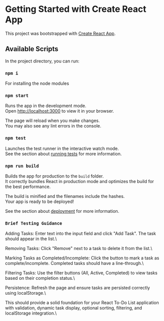 # Getting Started with Create React App

This project was bootstrapped with [Create React App](https://github.com/facebook/create-react-app).

## Available Scripts

In the project directory, you can run:

### `npm i`

For installing the node modules

### `npm start`

Runs the app in the development mode.\
Open [http://localhost:3000](http://localhost:3000) to view it in your browser.

The page will reload when you make changes.\
You may also see any lint errors in the console.

### `npm test`

Launches the test runner in the interactive watch mode.\
See the section about [running tests](https://facebook.github.io/create-react-app/docs/running-tests) for more information.

### `npm run build`

Builds the app for production to the `build` folder.\
It correctly bundles React in production mode and optimizes the build for the best performance.

The build is minified and the filenames include the hashes.\
Your app is ready to be deployed!

See the section about [deployment](https://facebook.github.io/create-react-app/docs/deployment) for more information.

### `Brief Testing Guidance`
Adding Tasks: Enter text into the input field and click "Add Task". The task should appear in the list.\

Removing Tasks: Click "Remove" next to a task to delete it from the list.\

Marking Tasks as Completed/Incomplete: Click the button to mark a task as complete/incomplete. Completed tasks should have a line-through.\

Filtering Tasks: Use the filter buttons (All, Active, Completed) to view tasks based on their completion status.\

Persistence: Refresh the page and ensure tasks are persisted correctly using localStorage.\

This should provide a solid foundation for your React To-Do List application with validation, dynamic task display, optional sorting, filtering, and localStorage integration.\
